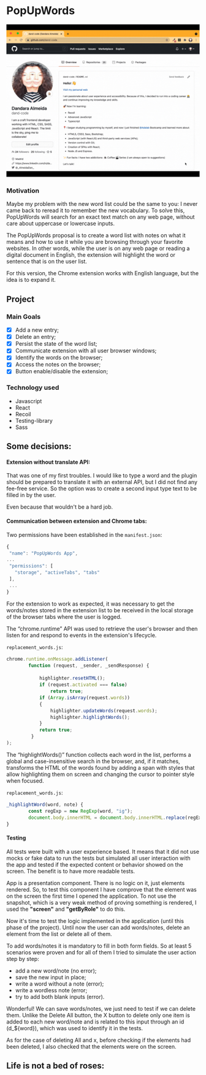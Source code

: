 # PopUpWords

<img src="./pop-up_words.gif" width='600px' />

### Motivation
Maybe my problem with the new word list could be the same to you: I never came back to reread it to remember the new vocabulary. To solve this, PopUpWords will search for an exact text match on any web page, without care about uppercase or lowercase inputs.

The PopUpWords  proposal is to create a word list with notes on what it means and how to use it while you are browsing through your favorite websites. In other words, while the user is on any web page or reading a digital document in English, the extension will highlight the word or sentence that is on the user list. 

For this version, the Chrome extension works with English language, but the idea is to expand it. 

## Project

### Main Goals
- [x] Add a new entry;
- [x] Delete an entry;
- [x] Persist the state of the word list;
- [x] Communicate extension with all user browser windows;
- [x] Identify the words on the browser;
- [x] Access the notes on  the browser;
- [x] Button enable/disable the extension;

### Technology used
- Javascript
- React
- Recoil
- Testing-library
- Sass

## Some decisions:
#### Extension without translate API:

That was one of my first troubles. I would like to type a word and the plugin should be prepared to translate it with an external API, but I did not find any fee-free service. So the option was to create a second input type text to be filled in by the user. 

Even because that wouldn't be a hard job.

#### Communication between extension and Chrome tabs:
Two permissions have been established in the `manifest.json`:
```javascript
{
 "name": "PopUpWords App",
...
 "permissions": [
   "storage", "activeTabs", "tabs"
 ],
 ...
}
```
For the extension to work as expected, it was necessary to get the words/notes stored in the extension list to be received in the local storage of the browser tabs where the user is logged.

The “chrome.runtime” API was used to retrieve the user's browser and then listen for and respond to events in the extension's lifecycle.

`replacement_words.js`:
```javascript
chrome.runtime.onMessage.addListener(
        function (request, _sender, _sendResponse) {

            highlighter.resetHTML();
            if (request.activated === false)
                return true;
            if (Array.isArray(request.words))
            {
                highlighter.updateWords(request.words);
                highlighter.highlightWords();
            }
            return true;
         }
);
```

The “highlightWords()” function collects each word in the list, performs a global and case-insensitive search in the browser, and, if it matches, transforms the HTML of the words found by adding a span with styles that allow highlighting them on screen and changing the cursor to pointer style when focused.

`replacement_words.js`:
```javascript
_highlightWord(word, note) { 
        const regExp = new RegExp(word, "ig");
        document.body.innerHTML = document.body.innerHTML.replace(regExp, `<span style='background: yellow; cursor:pointer;' title='${note}'>$&</span>`)
}
```

#### Testing
All tests were built with a user experience based. It means that it did not use mocks or fake data to run the tests but simulated all user interaction with the app and tested if the expected content or behavior showed on the screen. The benefit is to have more readable tests.

App is a presentation component. There is no logic on it, just elements rendered. So, to test this component I have comprove that the element was on the screen the first time I opened the application. To not use the snapshot, which is a very weak method of proving something is rendered, I used the **"screen"** and **"getByRole"** to do this.

Now it's time to test the logic implemented in the application (until this phase of the project). Until now the user can add words/notes, delete an element from the list or delete all of them.

To add words/notes it is mandatory to fill in both form fields. So at least 5 scenarios were proven and for all of them I tried to simulate the user action step by step:
- add a new word/note (no error);
- save the new input in place;
- write a word without a note (error);
- write a wordless note (error;
- try to add both blank inputs (error).

Wonderful! We can save words/notes, we just need to test if we can delete them.
Unlike the Delete All button, the X button to delete only one item is added to each new word/note and is related to this input through an id (d_${word}), which was used to identify it in the tests.

As for the case of deleting All and x, before checking if the elements had been deleted, I also checked that the elements were on the screen.

## Life is not a bed of roses:
